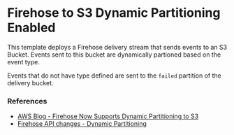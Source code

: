 # Firehose to S3 Dynamic Partitioning Enabled

This template deploys a Firehose delivery stream that sends events to an S3 Bucket. Events sent to this bucket are dynamically partioned based on the event type.

Events that do not have type defined are sent to the `failed` partition of the delivery bucket.

### References
- [AWS Blog - Firehose Now Supports Dynamic Partitioning to S3](https://aws.amazon.com/blogs/big-data/kinesis-data-firehose-now-supports-dynamic-partitioning-to-amazon-s3/)
- [Firehose API changes - Dynamic Partitioning](https://awsapichanges.info/archive/changes/b90858-firehose.html)

